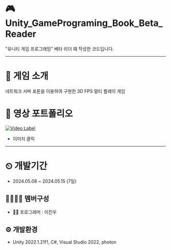 # 🎮 Unity_GamePrograming_Book_Beta_Reader
"유니티 게임 프로그래밍" 베타 리더 떄 작성한 코드입니다.

---

# 📣 게임 소개
네트워크 서버 포톤을 이용하여 구현한 3D FPS 멀티 플레이 게임

# 🎥 영상 포트폴리오
[![Video Label](http://img.youtube.com/vi/Y01L4En32e4/0.jpg)](https://youtu.be/Y01L4En32e4)
- 이미지 클릭

---

# ⏲ 개발기간
- 2024.05.08 ~ 2024.05.15 (7일)

## 👨‍👨‍👧‍👧 멤버구성
- 👨‍💻 프로그래머 : 이진우

## ⚙️ 개발환경
- Unity 2022.1.21f1, C#, Visual Studio 2022, photon

